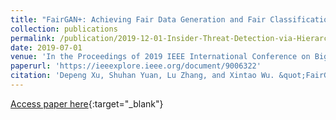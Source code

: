 ```yaml
---
title: "FairGAN+: Achieving Fair Data Generation and Fair Classification through Generative Adversarial Networks"
collection: publications
permalink: /publication/2019-12-01-Insider-Threat-Detection-via-Hierarchical-Neural-Temporal-Point-Processes/
date: 2019-07-01
venue: 'In the Proceedings of 2019 IEEE International Conference on Big Data (BigData)'
paperurl: 'https://ieeexplore.ieee.org/document/9006322'
citation: 'Depeng Xu, Shuhan Yuan, Lu Zhang, and Xintao Wu. &quot;FairGAN+: Achieving Fair Data Generation and Fair Classification through Generative Adversarial Networks.&quot; In the Proceedings of 2019 IEEE International Conference on Big Data (BigData), 2019.'
---
```

[Access paper here](https://doi.org/10.24963/ijcai.2019/201){:target="_blank"}
